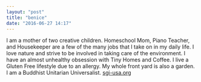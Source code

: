 ```yaml
---
layout: "post"
title: "benice"
date: "2016-06-27 14:17"
---
```


I am a mother of two creative children. Homeschool Mom, Piano Teacher, and Housekeeper are a few of the many jobs that I take on in my daily life.  I love nature and strive to be involved in taking care of the environment.  I have an almost unhealthy obsession with Tiny Homes and Coffee.  I live a Gluten Free lifestyle due to an allergy. My whole front yard is also a garden.  I am a Buddhist Unitarian Universalist.  [sgi-usa.org](http://sgi-usa.org)

